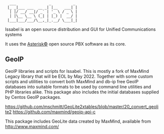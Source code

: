 ```
  ___               _          _
 |_ _|___ ___  __ _| |__   ___| |
  | |/ __/ __|/ _` | '_ \ / _ \ |
  | |\__ \__ \ (_| | |_) |  __/ |
 |___|___/___/\__,_|_.__/ \___|_|
```

Issabel is an open source distribution and GUI for Unified Communications systems 

It uses the [Asterisk©](http://www.asterisk.org/ "Asterisk Home Page") open source PBX software as its core.

GeoIP
----

GeoIP libraries and scripts for Issabel. This is mostly a fork of MaxMind Legacy library that will be
EOL by May 2022. Together with some custom scripts and utilities to convert both MaxMind and db-ip
free GeoIP databases into suitable formats to be used by command line utilities and PHP libraries alike.
This package also includes the initial databases supplied by Centos GeoIP packages.

https://github.com/mschmitt/GeoLite2xtables/blob/master/20_convert_geolite2
https://github.com/maxmind/geoip-api-c

This package includes GeoLite data created by MaxMind, available from
http://www.maxmind.com/
